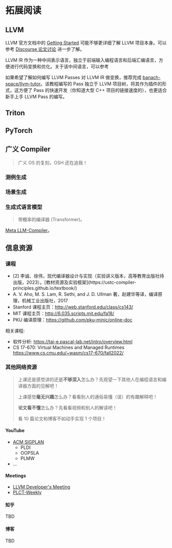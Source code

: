 # 拓展阅读

## LLVM

LLVM 官方文档中的 [Getting Started](https://llvm.org/docs/GettingStarted.html) 可能不够更详细了解 LLVM 项目本身。可以参考 [Discourse 论文讨论](https://discourse.llvm.org/t/beginner-resources-documentation/5872) 进一步了解。

LLVM IR 作为一种中间表示语言，独立于前端输入编程语言和后端汇编语言，方便进行代码变换和优化。关于该中间语言，可以参考

如果希望了解如何编写 LLVM Passes 对 LLVM IR 做变换，推荐完成 [banach-space/llvm-tutor](https://github.com/banach-space/llvm-tutor)。该教程编写的 Pass 独立于 LLVM 项目树，将其作为插件的形式，这方便了 Pass 的快速开发（你知道大型 C++ 项目的链接速度的），也更适合新手上手 LLVM Pass 的编写。

## Triton

## PyTorch

## 广义 Compiler

> 广义 OS 的复刻，OSH 还在追我！

### 测例生成

### 场景生成

### 生成式语言模型

> 带概率的编译器 (Transformer)。

[Meta LLM-Compiler](https://ai.meta.com/research/publications/meta-large-language-model-compiler-foundation-models-of-compiler-optimization/)。

## 信息资源

### 课程

- <div id='textbook2'></div>[2] 李诚、徐伟，现代编译器设计与实现（实验讲义版本，高等教育出版社待出版，2023）。[教材资源及实验框架](https://ustc-compiler-principles.github.io/textbook/)
- A. V. Aho, M. S. Lam, R. Sethi, and J. D. Ullman 著，赵建华等译，编译原理，机械工业出版社，2017
- Stanford 课程主页：<http://web.stanford.edu/class/cs143/>
- MIT 课程主页：<http://6.035.scripts.mit.edu/fa18/>
- PKU 编译原理：<https://github.com/pku-minic/online-doc>

相关课程:

- 软件分析: <https://tai-e.pascal-lab.net/intro/overview.html>
- CS 17-670: Virtual Machines and Managed Runtimes <https://www.cs.cmu.edu/~wasm/cs17-670/fall2022/>

### 其他网络资源

> 上课还是感觉讲的还是**不够深入**怎么办？先观望一下其他人在编程语言和编译器方面的见解吧！
>
> 上课感觉**毫无兴趣**怎么办？看看别人的通俗易懂（误）的有趣解释吧！
>
> **论文看不懂**怎么办？先看看视频和别人的解读吧！
>
> 看 10 篇论文和博客不如动手实现 1 个项目！

#### YouTube

- [ACM SIGPLAN](https://www.youtube.com/@acmsigplan)
  - PLDI
  - OOPSLA
  - PLMW
- ...

#### Meetings

- [LLVM Developer's Meeting](https://llvm.org/devmtg/)
- [PLCT-Weekly](https://github.com/plctlab/PLCT-Weekly)

#### 知乎

TBD

#### 博客

TBD

